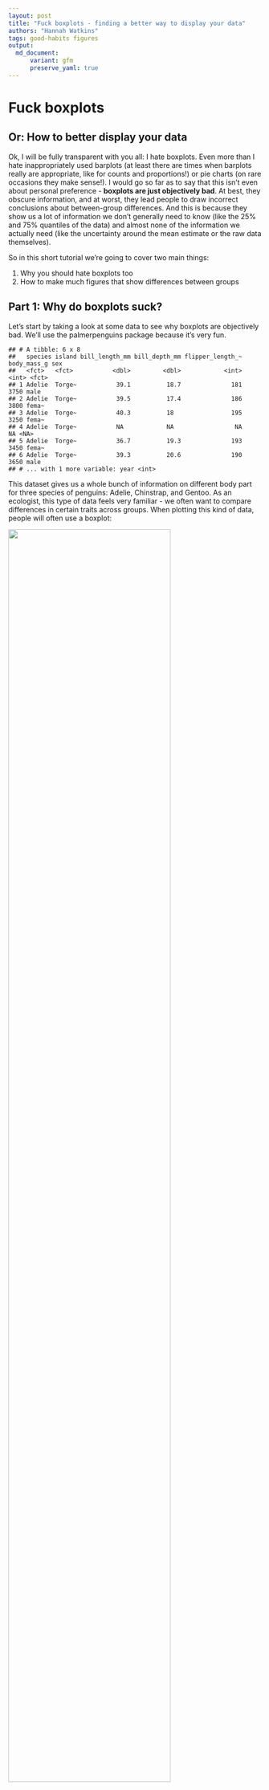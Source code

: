 ```yaml
---
layout: post
title: "Fuck boxplots - finding a better way to display your data"
authors: "Hannah Watkins"
tags: good-habits figures
output: 
  md_document:
      variant: gfm
      preserve_yaml: true
---
```


# Fuck boxplots

## Or: How to better display your data

Ok, I will be fully transparent with you all: I hate boxplots. Even more
than I hate inappropriately used barplots (at least there are times when
barplots really are appropriate, like for counts and proportions!) or
pie charts (on rare occasions they make sense!). I would go so far as to
say that this isn’t even about personal preference - **boxplots are just
objectively bad**. At best, they obscure information, and at worst, they
lead people to draw incorrect conclusions about between-group
differences. And this is because they show us a lot of information we
don’t generally need to know (like the 25% and 75% quantiles of the
data) and almost none of the information we actually need (like the
uncertainty around the mean estimate or the raw data themselves).

So in this short tutorial we’re going to cover two main things:

1.  Why you should hate boxplots too
2.  How to make much figures that show differences between groups

## **Part 1**: Why do boxplots suck?

Let’s start by taking a look at some data to see why boxplots are
objectively bad. We’ll use the palmerpenguins package because it’s very
fun.

    ## # A tibble: 6 x 8
    ##   species island bill_length_mm bill_depth_mm flipper_length_~ body_mass_g sex  
    ##   <fct>   <fct>           <dbl>         <dbl>            <int>       <int> <fct>
    ## 1 Adelie  Torge~           39.1          18.7              181        3750 male 
    ## 2 Adelie  Torge~           39.5          17.4              186        3800 fema~
    ## 3 Adelie  Torge~           40.3          18                195        3250 fema~
    ## 4 Adelie  Torge~           NA            NA                 NA          NA <NA> 
    ## 5 Adelie  Torge~           36.7          19.3              193        3450 fema~
    ## 6 Adelie  Torge~           39.3          20.6              190        3650 male 
    ## # ... with 1 more variable: year <int>

This dataset gives us a whole bunch of information on different body
part for three species of penguins: Adelie, Chinstrap, and Gentoo. As an
ecologist, this type of data feels very familiar - we often want to
compare differences in certain traits across groups. When plotting this
kind of data, people will often use a boxplot:

<img src="/figures/fuck_boxplots/boxplot-1.png" width="80%" />

We might then look at that and think that Adelie penguins clearly have
much shorter bills than the other two species and that Chinstrap and
Gentoo penguins have pretty similar bill lengths since there is so much
overlap between the boxes. We can check that with a quick linear model
and post-hoc comparison:

``` r
mod1 <- lm(bill_length_mm ~ species, data = df)
#to look at pairwise contrasts between all three groups, we can run a post-hoc tukey test using the emmeans package
emm <- emmeans(mod1, pairwise ~ species)
emm$contrast
```

    ##  contrast           estimate    SE  df t.ratio p.value
    ##  Adelie - Chinstrap   -10.04 0.432 339 -23.232  <.0001
    ##  Adelie - Gentoo       -8.71 0.360 339 -24.237  <.0001
    ##  Chinstrap - Gentoo     1.33 0.447 339   2.971  0.0089
    ## 
    ## P value adjustment: tukey method for comparing a family of 3 estimates

Would you look at that: the boxplot lied to us! Our post-hoc analysis
tells us that even after correcting for multiple comparisons, there is
actually a significant difference in bill lengths between Chinstrap and
Gentoo penguins. In this case, the boxplot is actually obscuring our
ability to see what’s going on. And that’s not what we want - ideally,
when we present people with a figure, we want them to be able to take
away the main message from our analysis without having to even read our
results! So let’s give that to them.

## **Part 2**: What to do about it

At this point, you may be wondering: **what am I supposed to use
instead**? Well dear reader, do I have the solution for you.

In my (clearly not very humble) opinion, the best thing to present
people with is the mean (or median) and our confidence interval (CI)
around that estimate. This is far more helpful in allowing us to
determine whether groups are really different. Some folks use standard
error (SE) instead of confidence intervals around their estimates, and
while that’ll certainly pass peer review, to me it just seems like a
shady way of making results look significant (because SE is roughly half
of the CI). So let’s stick with the CI.

There are two ways I generally go about doing this. You can either
calculate these values manually or use a handy package like
[ggeffects](https://strengejacke.github.io/ggeffects/index.html) to
extract this info right away! If you are running just a simple linear
model with only one predictor, either way will work fine, but as you
move into more complicated generalized and/or mixed effects models, the
ggeffects method will be a little easier (and slightly more precise!).
Once you’ve calculated these values, you can plot them directly on top
of your raw data.

Here is how to do that manually:

``` r
#now we just need to make a second dataframe with the summary stats
sum_stats_manual <- df %>% 
  group_by(species) %>% #group_by() tells R that it should do everything that we 
  #tell it after this to each species separately
  #then we're going to calculate all the summary stats we're interested in,
  #including standard deviation (i.e., the spread of the data), standard error
  #(i.e., our uncertainty around the mean estimates), and the confidence 
  #intervals (i.e., another description of the uncertainty around the mean)
  summarize(mean_bill_length_mm = mean(bill_length_mm, na.rm=TRUE),
            sd_bill_length_mm = sd(bill_length_mm, na.rm=TRUE),
            n = n(),
            se_bill_length_mm = sd_bill_length_mm/sqrt(n),
            ci_bill_length_mm = 1.96 * se_bill_length_mm) %>%  
    #need to add the na.rm part here so R ignores the NAs when calculating mean 
    #and SD
  #then create a new column for the upper and lower edge of the errorbar for 
  #for each of the three types of error
  mutate(sd_lower = mean_bill_length_mm - sd_bill_length_mm, 
         sd_upper = mean_bill_length_mm + sd_bill_length_mm,
         se_lower = mean_bill_length_mm - se_bill_length_mm, 
         se_upper = mean_bill_length_mm + se_bill_length_mm,
         ci_lower = mean_bill_length_mm - ci_bill_length_mm, 
         ci_upper = mean_bill_length_mm + ci_bill_length_mm,) %>% 
  ungroup() #this tells R that if we do anything else to the dataframe, we don't
  #want it to separate by species anymore - always a good idea to use at the end
  #of a series of functions if you use group_by

#and we can take a look at that
sum_stats_manual
```

    ## # A tibble: 3 x 12
    ##   species   mean_bill_length_mm sd_bill_length_mm     n se_bill_length_mm
    ##   <fct>                   <dbl>             <dbl> <int>             <dbl>
    ## 1 Adelie                   38.8              2.66   152             0.216
    ## 2 Chinstrap                48.8              3.34    68             0.405
    ## 3 Gentoo                   47.5              3.08   124             0.277
    ## # ... with 7 more variables: ci_bill_length_mm <dbl>, sd_lower <dbl>,
    ## #   sd_upper <dbl>, se_lower <dbl>, se_upper <dbl>, ci_lower <dbl>,
    ## #   ci_upper <dbl>

And here’s how to do that with the ggpredict function from the ggeffects
package:

``` r
sum_stats_gg <- ggpredict(mod1, terms = "species") %>% 
  #and then we'll just rename one of the columns so it's easier to plot
  dplyr::rename(species = x,
                mean_bill_length_mm = predicted) %>% 
  #you don't have to run this line, but it just removes some of the weird attributes, which makes the table easier to read in this markdown document
  as_tibble()
sum_stats_gg
```

    ## # A tibble: 3 x 6
    ##   species   mean_bill_length_mm std.error conf.low conf.high group
    ##   <fct>                   <dbl>     <dbl>    <dbl>     <dbl> <fct>
    ## 1 Adelie                   38.8     0.241     38.3      39.3 1    
    ## 2 Chinstrap                48.8     0.359     48.1      49.5 1    
    ## 3 Gentoo                   47.5     0.267     47.0      48.0 1

Whichever way you end up using, you can then plot these means and
confidence intervals instead of the boxplot:

``` r
penguin_plot <- ggplot() +
  geom_point(data = sum_stats_gg, #set a different dataframe for this layer
             aes(x = species, y = mean_bill_length_mm),
             size = 4) +
  geom_errorbar(data = sum_stats_gg, #set a different dataframe for this layer
                aes(x = species,
                    y = mean_bill_length_mm,
                    #and you can decide which type of error to show here
                    #I think CIs are always better because that's what we 
                    #actually use to assess significance
                    #although keep in mind that if you're comparing more than 
                    #two levels, our post hoc tests (like Tukey) make an 
                    #additional correction for significance that you don't see
                    #in this plot
                    #you can check out the emmeans package for more info on that
                    #type of correction
                    ymin = conf.low,
                    ymax = conf.high),
                width = 0.2,
                size = 1.2) +
  theme_classic() #clean it up a bit
penguin_plot
```

<img src="/figures/fuck_boxplots/plot final-1.png" width="80%" />

And now we can see the significant differences more clearly! The only
important thing we’re missing from the original boxplot is some measure
of the spread of the data. And in my experience, the best way to show
that is by actually just plotting the raw data! This can be a little
overwhelming with large data sets, but with the appropriate use of
transparency and jittering, this can be a lot more powerful than a
boxplot - especially if the data aren’t normally distributed.

``` r
penguin_plot +
  geom_jitter(data = df, aes (x = species, y = bill_length_mm),
              alpha = 0.2, height=0)
```

<img src="/figures/fuck_boxplots/final-1.png" width="80%" />

Et voila! Go forth and rid the world of boxplots!
